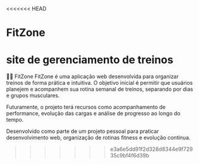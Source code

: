 <<<<<<< HEAD
# FitZone
site de gerenciamento de treinos
=======
🏋️‍♂️ FitZone
FitZone é uma aplicação web desenvolvida para organizar treinos de forma prática e intuitiva. O objetivo inicial é permitir que usuários planejem e acompanhem sua rotina semanal de treinos, separando por dias e grupos musculares.

Futuramente, o projeto terá recursos como acompanhamento de performance, evolução das cargas e análise de progresso ao longo do tempo.

Desenvolvido como parte de um projeto pessoal para praticar desenvolvimento web, organização de rotinas fitness e evolução contínua.

>>>>>>> e3a6e5dd91f2d328d8344e9f72935c9bf4f6d39b
